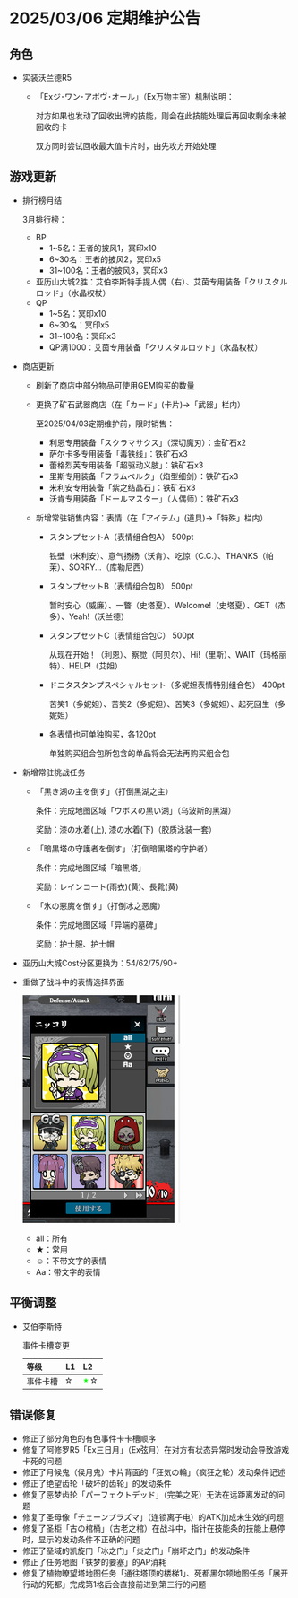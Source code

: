 # 2025/03/06 定期维护公告

## 角色

- 实装沃兰德R5

  - 「Exジ･ワン･アボヴ･オール」（Ex万物主宰）机制说明：

    对方如果也发动了回收出牌的技能，则会在此技能处理后再回收剩余未被回收的卡

    双方同时尝试回收最大值卡片时，由先攻方开始处理

## 游戏更新

- 排行榜月结

  3月排行榜：

  - BP
    - 1~5名：王者的披风1，冥印x10
    - 6~30名：王者的披风2，冥印x5
    - 31~100名：王者的披风3，冥印x3
  - 亚历山大城2胜：艾伯李斯特手提人偶（右）、艾茵专用装备「クリスタルロッド」（水晶权杖）
  - QP
    - 1~5名：冥印x10
    - 6~30名：冥印x5
    - 31~100名：冥印x3
    - QP满1000：艾茵专用装备「クリスタルロッド」（水晶权杖）

- 商店更新

  - 刷新了商店中部分物品可使用GEM购买的数量

  - 更换了矿石武器商店（在「カード」(卡片)→「武器」栏内）

    至2025/04/03定期维护前，限时销售：

    - 利恩专用装备「スクラマサクス」（深切魔刃）：金矿石x2
    - 萨尔卡多专用装备「毒铁线」：铁矿石x3
    - 蕾格烈芙专用装备「超驱动义肢」：铁矿石x3
    - 里斯专用装备「フラムベルク」（焰型细剑）：铁矿石x3
    - 米利安专用装备「紫之结晶石」：铁矿石x3
    - 沃肯专用装备「ドールマスター」（人偶师）：铁矿石x3

  - 新增常驻销售内容：表情（在「アイテム」(道具)→「特殊」栏内）

    - スタンプセットA（表情组合包A） 500pt

      铁壁（米利安）、意气扬扬（沃肯）、吃惊（C.C.）、THANKS（帕茉）、SORRY...（库勒尼西）

    - スタンプセットB（表情组合包B） 500pt

      暂时安心（威廉）、一瞥（史塔夏）、Welcome!（史塔夏）、GET（杰多）、Yeah!（沃兰德）

    - スタンプセットC（表情组合包C） 500pt

      从现在开始！（利恩）、察觉（阿贝尔）、Hi!（里斯）、WAIT（玛格丽特）、HELP!（艾妲）

    - ドニタスタンプスペシャルセット（多妮妲表情特别组合包） 400pt

      苦笑1（多妮妲）、苦笑2（多妮妲）、苦笑3（多妮妲）、起死回生（多妮妲）

    - 各表情也可单独购买，各120pt

      单独购买组合包所包含的单品将会无法再购买组合包

- 新增常驻挑战任务

  - 「黒き湖の主を倒す」（打倒黑湖之主）

    条件：完成地图区域「ウボスの黒い湖」（乌波斯的黑湖）

    奖励：漆の水着(上), 漆の水着(下)（胶质泳装一套）

  - 「暗黒塔の守護者を倒す」（打倒暗黑塔的守护者）

    条件：完成地图区域「暗黑塔」

    奖励：レインコート(雨衣)(黄)、長靴(黄)

  - 「氷の悪魔を倒す」（打倒冰之恶魔）

    条件：完成地图区域「异端的墓碑」

    奖励：护士服、护士帽

- 亚历山大城Cost分区更换为：54/62/75/90+

- 重做了战斗中的表情选择界面

  ![新表情选择界面](imgs/20250306_NewStampUI.png)

  - all：所有
  - ★：常用
  - ☺：不带文字的表情
  - Aa：带文字的表情

## 平衡调整

- 艾伯李斯特

  事件卡槽变更

  | 等级     | L1                                                           | L2                                                           |
  | -------- | ------------------------------------------------------------ | ------------------------------------------------------------ |
  | 事件卡槽 | <img height="16px" src="imgs/icons/star_outline.svg" alt="白" /> | <img height="16px" src="imgs/icons/star_lime.svg" alt="绿" /><img height="16px" src="imgs/icons/star_outline.svg" alt="白" /> |

## 错误修复

- 修正了部分角色的有色事件卡卡槽顺序
- 修复了阿修罗R5「Ex三日月」（Ex弦月）在对方有状态异常时发动会导致游戏卡死的问题
- 修正了月候鬼（侯月鬼）卡片背面的「狂気の輪」（疯狂之轮）发动条件记述
- 修正了绝望齿轮「破坏的齿轮」的发动条件
- 修复了恶梦齿轮「パーフェクトデッド」（完美之死）无法在远距离发动的问题
- 修复了圣母像「チェーンプラズマ」（连锁离子电）的ATK加成未生效的问题
- 修复了圣柜「古の棺桶」（古老之棺）在战斗中，指针在技能条的技能上悬停时，显示的发动条件不正确的问题
- 修正了圣域的凯旋门「冰之门」「炎之门」「崩坏之门」的发动条件
- 修正了任务地图「铁梦的要塞」的AP消耗
- 修复了植物瞭望塔地图任务「通往塔顶的楼梯1」、死都黑尔顿地图任务「展开行动的死都」完成第1格后会直接前进到第三行的问题
